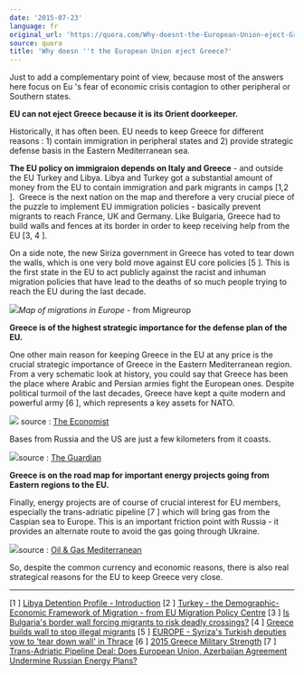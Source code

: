 ```yaml
---
date: '2015-07-23'
language: fr
original_url: 'https://quora.com/Why-doesnt-the-European-Union-eject-Greece/answer/Clément-Renaud'
source: quora
title: 'Why doesn ''t the European Union eject Greece?'
---
```


Just to add a complementary point of view, because most of the answers
here focus on Eu 's fear of economic crisis contagion to other
peripheral or Southern states.  
 
**EU can not eject Greece because it is its Orient doorkeeper.** 
 
Historically, it has often been. EU needs to keep Greece for different
reasons : 1) contain immigration in peripheral states and 2) provide
strategic defense basis in the Eastern Mediterranean sea. 
 
 
**The EU policy on immigraion depends on Italy and Greece** - and
outside the EU Turkey and Libya. Libya and Turkey got a substantial
amount of money from the EU to contain immigration and park migrants in
camps  [1,2 ].  Greece is the next nation on the map and therefore a
very crucial piece of the puzzle to implement EU immigration policies -
basically prevent migrants to reach France, UK and Germany. Like
Bulgaria, Greece had to build walls and fences at its border in order to
keep receiving help from the EU  [3, 4 ]. 
 
On a side note, the new Siriza government in Greece has voted to tear
down the walls, which is one very bold move against EU core policies
 [5 ]. This is the first state in the EU to act publicly against the
racist and inhuman migration policies that have lead to the deaths of so
much people trying to reach the EU during the last decade. 
 
![](/{{site.base_url}}/img/quora/main-qimg-f681ca1f935d16ed75147e0fa10a9a11-c.png)*Map of migrations
in Europe* - from Migreurop 
 
**Greece is of the highest strategic importance for the defense plan of
the EU.** 
 
One other main reason for keeping Greece in the EU at any price is the
crucial strategic importance of Greece in the Eastern Mediterranean
region. From a very schematic look at history, you could say that Greece
has been the place where Arabic and Persian armies fight the European
ones. Despite political turmoil of the last decades, Greece have kept a
quite modern and powerful army  [6 ], which represents a key assets for
NATO. 
 
![](/{{site.base_url}}/img/quora/main-qimg-5945cb0e5005a5dd2cb8d5b6338617c7.png) source : [The
Economist](http://www.economist.com/news/europe/21645254-america-much-more-europe-sees-strategic-stakes-aegean-semi-guided-missile) 
 
Bases from Russia and the US are just a few kilometers from it coasts. 
 
![](/{{site.base_url}}/img/quora/main-qimg-aac4541c04a26f004b8cd38de000d754.png)source : [The
Guardian](http://www.theguardian.com/world/2015/jul/10/greece-euro-drama-geopolitical-concerns-europe-eu) 
 
**Greece is on the road map for important energy projects going from
Eastern regions to the EU.** 
 
Finally, energy projects are of course of crucial interest for EU
members, especially the trans-adriatic pipeline  [7 ] which will bring
gas from the Caspian sea to Europe. This is an important friction point
with Russia - it provides an alternate route to avoid the gas going
through Ukraine. 
 
![](/{{site.base_url}}/img/quora/main-qimg-0d333d20efabedf81718d77a69804bb0-c.png)source : [Oil & Gas
Mediterranean](http://www.oilandgascyprus.com/?p=104) 
 
So, despite the common currency and economic reasons, there is also real
strategical reasons for the EU to keep Greece very close. 

------------------------------------------------------------------------

 
 [1 ] [Libya Detention Profile -
Introduction](http://www.globaldetentionproject.org/countries/africa/libya/introduction.html) 
 [2 ] [Turkey - the Demographic-Economic Framework of Migration - from
EU Migration Policy
Centre](http://www.migrationpolicycentre.eu/docs/migration_profiles/Turkey.pdf) 
 [3 ] [Is Bulgaria's border wall forcing migrants to risk deadly
crossings?](http://www.euronews.com/2015/04/30/is-bulgarias-border-wall-forcing-migrants-to-risk-perilous-sea-crossings/) 
 [4 ] [Greece builds wall to stop illegal
migrants](http://sputniknews.com/voiceofrussia/2014_01_23/Greece-builds-wall-to-stop-illegal-migrants-7991/) 
 [5 ] [EUROPE - Syriza's Turkish deputies vow to 'tear down wall' in
Thrace](http://www.hurriyetdailynews.com/syrizas-turkish-deputies-vow-to-tear-down-wall-in-thrace.aspx?NID=78755&NewsCatID=351&PageID=238) 
 [6 ] [2015 Greece Military
Strength](http://www.globalfirepower.com/country-military-strength-detail.asp?country_id=greece) 
 [7 ] [Trans-Adriatic Pipeline Deal: Does European Union, Azerbaijan
Agreement Undermine Russian Energy
Plans?](http://www.ibtimes.com/trans-adriatic-pipeline-deal-does-european-union-azerbaijan-agreement-undermine-2019959)
